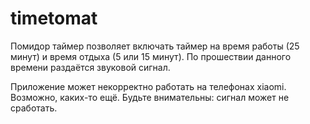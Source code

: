 # timetomat
Помидор таймер позволяет включать таймер на время работы (25 минут) и время отдыха (5 или 15 минут). По прошествии данного времени раздаётся звуковой сигнал.

Приложение может некорректно работать на телефонах xiaomi. Возможно, каких-то ещё. Будьте внимательны: сигнал может не сработать.
